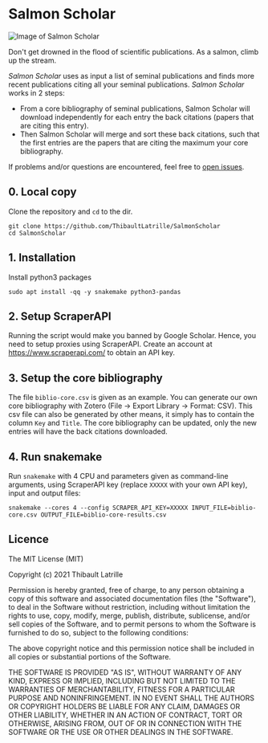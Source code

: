 # Salmon Scholar
![Image of Salmon Scholar](https://raw.githubusercontent.com/ThibaultLatrille/SalmonScholar/main/img/SalmonScholarLogo_low.png)

Don't get drowned in the flood of scientific publications. As a salmon, climb up the stream.

*Salmon Scholar* uses as input a list of seminal publications and finds more recent publications citing all your seminal publications.
*Salmon Scholar* works in 2 steps:

 - From a core bibliography of seminal publications, Salmon Scholar will download independently for each entry the back citations (papers that are citing this entry). 
 - Then Salmon Scholar will merge and sort these back citations, such that the first entries are the papers that are citing the maximum your core bibliography.
 
If problems and/or questions are encountered, feel free to [open issues](https://github.com/ThibaultLatrille/SalmonScholar/issues).

## 0. Local copy

Clone the repository and `cd` to the dir.
```
git clone https://github.com/ThibaultLatrille/SalmonScholar
cd SalmonScholar
```

## 1. Installation

Install python3 packages
```
sudo apt install -qq -y snakemake python3-pandas
```

## 2. Setup ScraperAPI

Running the script would make you banned by Google Scholar. Hence, you need to setup proxies using ScraperAPI.
Create an account at https://www.scraperapi.com/ to obtain an API key. 

## 3. Setup the core bibliography

The file `biblio-core.csv` is given as an example.
You can generate our own core bibliography with Zotero (File -> Export Library -> Format: CSV).
This csv file can also be generated by other means, it simply has to contain the column `Key` and `Title`.
The core bibliography can be updated, only the new entries will have the back citations downloaded. 

## 4. Run snakemake

Run `snakemake` with 4 CPU and parameters given as command-line arguments, using ScraperAPI key (replace `XXXXX` with your own API key), input and output files: 
```
snakemake --cores 4 --config SCRAPER_API_KEY=XXXXX INPUT_FILE=biblio-core.csv OUTPUT_FILE=biblio-core-results.csv 
```

## Licence

The MIT License (MIT)

Copyright (c) 2021 Thibault Latrille

Permission is hereby granted, free of charge, to any person obtaining a copy of this software and associated documentation files (the "Software"), to deal in the Software without restriction, including without limitation the rights to use, copy, modify, merge, publish, distribute, sublicense, and/or sell copies of the Software, and to permit persons to whom the Software is furnished to do so, subject to the following conditions:

The above copyright notice and this permission notice shall be included in all copies or substantial portions of the Software.

THE SOFTWARE IS PROVIDED "AS IS", WITHOUT WARRANTY OF ANY KIND, EXPRESS OR IMPLIED, INCLUDING BUT NOT LIMITED TO THE WARRANTIES OF MERCHANTABILITY, FITNESS FOR A PARTICULAR PURPOSE AND NONINFRINGEMENT. IN NO EVENT SHALL THE AUTHORS OR COPYRIGHT HOLDERS BE LIABLE FOR ANY CLAIM, DAMAGES OR OTHER LIABILITY, WHETHER IN AN ACTION OF CONTRACT, TORT OR OTHERWISE, ARISING FROM, OUT OF OR IN CONNECTION WITH THE SOFTWARE OR THE USE OR OTHER DEALINGS IN THE SOFTWARE.


